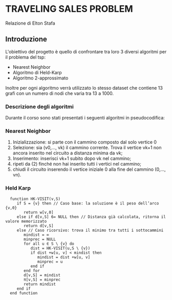 # TRAVELING SALES PROBLEM

Relazione di Elton Stafa

## Introduzione

L'obiettivo del progetto è quello di confrontare tra loro 3 diversi algoritmi per il problema del tsp:
- Nearest Neighbor
- Algoritmo di Held-Karp
- Algoritmo 2-approssimato

Inoltre per ogni algoritmo verrà utilizzato lo stesso dataset che contiene 13 grafi con un numero di nodi che varia tra 13 a 1000.

### Descrizione degli algoritmi

Durante il corso sono stati presentati i seguenti algoritmi in pseudocodifica:

### Nearest Neighbor

1. Inizializzazione: si parte con il cammino composto dal solo vertice 0
2. Selezione: sia (v0,..., vk) il cammino corrente. Trova il vertice vk+1 non ancora inserito
   nel circuito a distanza minima da vk;
3. Inserimento: inserisci vk+1 subito dopo vk nel cammino;
4. ripeti da (2) finché non hai inserito tutti i vertici nel cammino;
5. chiudi il circuito inserendo il vertice iniziale 0 alla fine del cammino (0,..., vn).

### Held Karp

      function HK-VISIT(v,S)
         if S = {v} then // Caso base: la soluzione è il peso dell’arco {v,0}
            return w[v,0]
         else if d[v,S] 6= NULL then // Distanza già calcolata, ritorna il valore memorizzato
            return d[v,S]
         else // Caso ricorsivo: trova il minimo tra tutti i sottocammini
            mindist = ∞
            minprec = NULL
            for all u ∈ S \ {v} do
               dist = HK-VISIT(u,S \ {v})
               if dist +w[u, v] < mindist then
                  mindist = dist +w[u, v]
                  minprec = u
               end if
            end for
            d[v,S] = mindist
            π[v,S] = minprec
            return mindist
         end if
      end function

